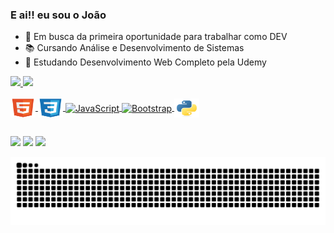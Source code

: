 ### E ai!! eu sou o João

- 👔 Em busca da primeira oportunidade para trabalhar como DEV
- 📚 Cursando Análise e Desenvolvimento de Sistemas
- 🚀 Estudando Desenvolvimento Web Completo pela Udemy

 <div>
  <a href="https://github.com/joaopmiguel">
  <img  height="180em" src="https://github-readme-stats.vercel.app/api?username=joaopmiguel&show_icons=true&theme=gruvbox&include_all_commits=true&count_private=true"/>
  <img  height="160em" src="https://github-readme-stats.vercel.app/api/top-langs/?username=joaopmiguel&layout=compact&langs_count=16&theme=gruvbox"/>
  </div>
<div style="display: inline_block"><br>
  <img align="center" alt="HTML" height="30" width="40" src="https://raw.githubusercontent.com/devicons/devicon/master/icons/html5/html5-original.svg">
  <img align="center" alt="CSS" height="30" width="40" src="https://raw.githubusercontent.com/devicons/devicon/master/icons/css3/css3-original.svg">
  <img align="center" alt="JavaScript" height="30" width="40" src="https://cdn.jsdelivr.net/gh/devicons/devicon/icons/javascript/javascript-original.svg">
  <img align="center" alt="Bootstrap" height="30" width="40" src="https://cdn.jsdelivr.net/gh/devicons/devicon/icons/bootstrap/bootstrap-plain-wordmark.svg">
  <img align="center" alt="Python" height="30" width="40" src="https://raw.githubusercontent.com/devicons/devicon/master/icons/python/python-original.svg">
   
 </div>
  
 ##
  
  <div> 
   <a href="https://www.linkedin.com/in/jo%C3%A3omiguel" target="_blank"><img src="https://img.shields.io/badge/-LinkedIn-%230077B5?style=for-the-badge&logo=linkedin&logoColor=white" target="_blank"></a> 
    <a href="https://www.instagram.com/joaop_miguel" target="_blank"><img src="https://img.shields.io/badge/-Instagram-%23E4405F?style=for-the-badge&logo=instagram&logoColor=white" target="_blank"></a>
 	  <a href = "mailto:joaopaulomiguel@outlook.com.br"><img src="https://img.shields.io/badge/Microsoft_Outlook-0078D4?style=for-the-badge&logo=microsoft-outlook&logoColor=white" target="_blank"></a>
 
  ![Snake animation](https://github.com/joaopmiguel/joaopmiguel/blob/output/github-contribution-grid-snake.svg)
 
</div>
